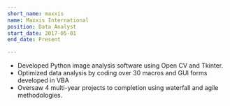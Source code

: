 ```yaml
---
short_name: maxxis
name: Maxxis International
position: Data Analyst
start_date: 2017-05-01
end_date: Present

---
```


*	Developed Python image analysis software using Open CV and Tkinter.
*	Optimized data analysis by coding over 30 macros  and GUI forms developed in VBA
*	Oversaw 4 multi-year projects to completion using waterfall and agile methodologies.  

